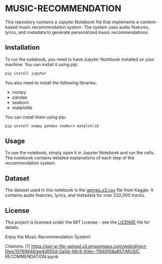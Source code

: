 # MUSIC-RECOMMENDATION
This repository contains a Jupyter Notebook file that implements a content-based music recommendation system. The system uses audio features, lyrics, and metadata to generate personalized music recommendations.

## Installation

To run the notebook, you need to have Jupyter Notebook installed on your machine. You can install it using pip:

```bash
pip install jupyter
```

You also need to install the following libraries:

- numpy
- pandas
- seaborn
- matplotlib

You can install them using pip:

```bash
pip install numpy pandas seaborn matplotlib
```

## Usage

To use the notebook, simply open it in Jupyter Notebook and run the cells. The notebook contains detailed explanations of each step of the recommendation system.

## Dataset

The dataset used in this notebook is the [genres_v2.csv](https://www.kaggle.com/zaheenhamidani/ultimate-spotify-tracks-db) file from Kaggle. It contains audio features, lyrics, and metadata for over 232,000 tracks.

## License

This project is licensed under the MIT License - see the [LICENSE](LICENSE) file for details.

Enjoy the Music Recommendation System!

Citations:
[1] https://ppl-ai-file-upload.s3.amazonaws.com/web/direct-files/10769848/ee4d050d-5a0d-48c6-93ec-11945f08a857/MUSIC RECOMMENDATION.ipynb
